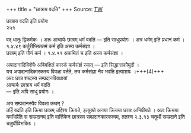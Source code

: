 +++
title = "छात्राय वदति"
+++
Source: [TW](https://ashtadhyayi.com/courses/bhaashaapaak3/)

छात्राय वदति इति प्रयोगः  
२५१

वद् धातुः द्विकर्मकः  । अतः आचार्यः छात्रम् धर्मं वदति — इति साधुप्रयोगः ।
अत्र धर्मम् इति प्रधानं कर्म । १.४.४९ कर्तुरीप्सिततमं कर्म इति अस्य कर्मसंज्ञा ।  
छात्रम् इति गौणं कर्म । १.४.५१ अकथितं च इति अस्य कर्मसंज्ञा ।  

अपादानादिविशेषैः अविवक्षितं कारकं कर्मसंज्ञं स्यात् — इति सिद्धान्तकौमुदी ।  
यत्र अपादानादिकारकस्य विवक्षा वर्तते, तत्र कर्मसंज्ञा नैव भवति इत्याशयः ।+++(4)+++  
अतः छात्र शब्दस्य सम्प्रदानविवक्षायां  
आचार्यः छात्राय धर्मं वदति  
— इति अपि साधु प्रयोगः ।

अत्र सम्प्रदानस्यैव विवक्षा कथम् ?  
तर्हि वदति इति क्रिया छात्रम् उद्दिश्य क्रियते, इत्युक्ते अनया क्रियया छात्रः अभिप्रीयते । अतः क्रियया यमभिप्रैति स सम्प्रदानम् इति वार्त्तिकेन छात्रस्य सम्प्रदानकारकत्वम्, ततश्च २.३.१३ चतुर्थी सम्प्रदाने इति चतुर्थीविभक्तिः । 
